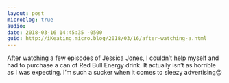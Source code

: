 ```yaml
---
layout: post
microblog: true
audio: 
date: 2018-03-16 14:45:35 -0500
guid: http://iKeating.micro.blog/2018/03/16/after-watching-a.html
---
```

After watching a few episodes of Jessica Jones, I couldn’t help myself and had to purchase a can of Red Bull Energy drink.  It actually isn’t as horrible as I was expecting.  I’m such a sucker when it comes to sleezy advertising😐 
